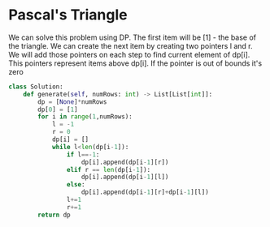 # Pascal's Triangle
We can solve this problem using DP. The first item will be [1] - the base of the triangle. We can create the next item by creating two pointers l and r. We will add those pointers on each step to find current element of dp[i]. This pointers represent items above dp[i]. If the pointer is out of bounds it's zero
```python
class Solution:
    def generate(self, numRows: int) -> List[List[int]]:
        dp = [None]*numRows
        dp[0] = [1]
        for i in range(1,numRows):
            l = -1
            r = 0
            dp[i] = []
            while l<len(dp[i-1]):
                if l==-1:
                    dp[i].append(dp[i-1][r])
                elif r == len(dp[i-1]):
                    dp[i].append(dp[i-1][l])
                else:
                    dp[i].append(dp[i-1][r]+dp[i-1][l])
                l+=1
                r+=1
        return dp
```
